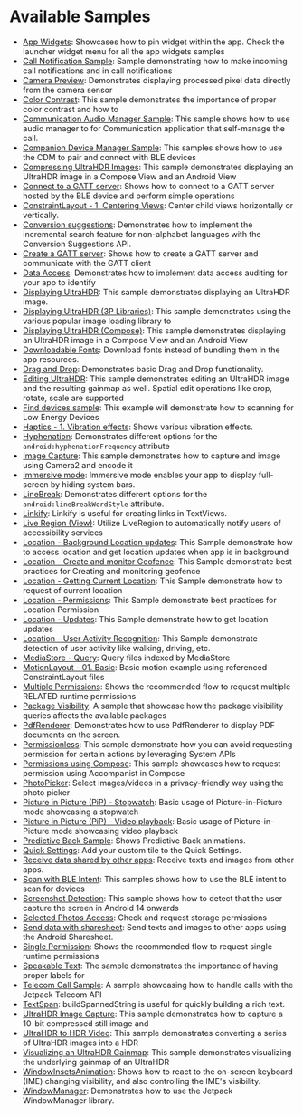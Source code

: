 # Available Samples

- [App Widgets](user-interface/appwidgets/src/main/java/com/example/platform/ui/appwidgets/AppWidgets.kt):
Showcases how to pin widget within the app. Check the launcher widget menu for all the app widgets samples
- [Call Notification Sample](connectivity/callnotification/src/main/java/com/example/platform/connectivity/callnotification/CallNotificationSample.kt):
Sample demonstrating how to make incoming call notifications and in call notifications
- [Camera Preview](camera/camera2/src/main/java/com/example/platform/camera/preview/Camera2Preview.kt):
Demonstrates displaying processed pixel data directly from the camera sensor 
- [Color Contrast](accessibility/src/main/java/com/example/platform/accessibility/ColorContrast.kt):
This sample demonstrates the importance of proper color contrast and how to 
- [Communication Audio Manager Sample](connectivity/audio/src/main/java/com/example/platform/connectivity/audio/AudioCommsSample.kt):
This sample shows how to use audio manager to for Communication application that self-manage the call.
- [Companion Device Manager Sample](connectivity/bluetooth/companion/src/main/java/com/example/platform/connectivity/bluetooth/cdm/CompanionDeviceManagerSample.kt):
This samples shows how to use the CDM to pair and connect with BLE devices
- [Compressing UltraHDR Images](graphics/ultrahdr/src/main/java/com/example/platform/graphics/ultrahdr/display/CompressingUltraHDRImages.kt):
This sample demonstrates displaying an UltraHDR image in a Compose View and an Android View
- [Connect to a GATT server](connectivity/bluetooth/ble/src/main/java/com/example/platform/connectivity/bluetooth/ble/ConnectGATTSample.kt):
Shows how to connect to a GATT server hosted by the BLE device and perform simple operations
- [ConstraintLayout - 1. Centering Views](user-interface/constraintlayout/src/main/java/com/example/platform/ui/constraintlayout/ConstraintLayout.kt):
Center child views horizontally or vertically.
- [Conversion suggestions](user-interface/text/src/main/java/com/example/platform/ui/text/ConversionSuggestions.kt):
Demonstrates how to implement the incremental search feature for non-alphabet languages with the Conversion Suggestions API.
- [Create a GATT server](connectivity/bluetooth/ble/src/main/java/com/example/platform/connectivity/bluetooth/ble/server/GATTServerSample.kt):
Shows how to create a GATT server and communicate with the GATT client
- [Data Access](privacy/transparency/src/main/java/com/example/platform/privacy/transparency/DataAccess.kt):
Demonstrates how to implement data access auditing for your app to identify 
- [Displaying UltraHDR](graphics/ultrahdr/src/main/java/com/example/platform/graphics/ultrahdr/display/DisplayingUltraHDR.kt):
This sample demonstrates displaying an UltraHDR image.
- [Displaying UltraHDR (3P Libraries)](graphics/ultrahdr/src/main/java/com/example/platform/graphics/ultrahdr/display/DisplayingUltraHDRUsing3PLibrary.kt):
This sample demonstrates using the various popular image loading library to
- [Displaying UltraHDR (Compose)](graphics/ultrahdr/src/main/java/com/example/platform/graphics/ultrahdr/display/DisplayUltraHDRScreen.kt):
This sample demonstrates displaying an UltraHDR image in a Compose View and an Android View
- [Downloadable Fonts](user-interface/text/src/main/java/com/example/platform/ui/text/DownloadableFonts.kt):
Download fonts instead of bundling them in the app resources.
- [Drag and Drop](user-interface/draganddrop/src/main/java/com/example/platform/ui/draganddrop/DragAndDrop.kt):
Demonstrates basic Drag and Drop functionality.
- [Editing UltraHDR](graphics/ultrahdr/src/main/java/com/example/platform/graphics/ultrahdr/edit/EditingUltraHDR.kt):
This sample demonstrates editing an UltraHDR image and the resulting gainmap as well. Spatial edit operations like crop, rotate, scale are supported
- [Find devices sample](connectivity/bluetooth/ble/src/main/java/com/example/platform/connectivity/bluetooth/ble/FindBLEDevicesSample.kt):
This example will demonstrate how to scanning for Low Energy Devices
- [Haptics - 1. Vibration effects](user-interface/haptics/src/main/java/com/example/platform/ui/haptics/Haptics.kt):
Shows various vibration effects.
- [Hyphenation](user-interface/text/src/main/java/com/example/platform/ui/text/Hyphenation.kt):
Demonstrates different options for the `android:hyphenationFrequency` attribute
- [Image Capture](camera/camera2/src/main/java/com/example/platform/camera/imagecapture/Camera2ImageCapture.kt):
This sample demonstrates how to capture and image using Camera2 and encode it 
- [Immersive mode](user-interface/window-insets/src/main/java/com/example/platform/ui/insets/ImmersiveMode.kt):
Immersive mode enables your app to display full-screen by hiding system bars.
- [LineBreak](user-interface/text/src/main/java/com/example/platform/ui/text/LineBreak.kt):
Demonstrates different options for the `android:lineBreakWordStyle` attribute.
- [Linkify](user-interface/text/src/main/java/com/example/platform/ui/text/Linkify.kt):
Linkify is useful for creating links in TextViews.
- [Live Region (View)](accessibility/src/main/java/com/example/platform/accessibility/LiveRegionView.kt):
Utilize LiveRegion to automatically notify users of accessibility services
- [Location - Background Location updates](location/src/main/java/com/example/platform/location/bglocationaccess/BgLocationAccessScreen.kt):
This Sample demonstrate how to access location and get location updates when app is in background
- [Location - Create and monitor Geofence](location/src/main/java/com/example/platform/location/geofencing/GeofencingScreen.kt):
This Sample demonstrate best practices for Creating and monitoring geofence
- [Location - Getting Current Location](location/src/main/java/com/example/platform/location/currentLocation/CurrentLocationScreen.kt):
This Sample demonstrate how to request of current location
- [Location - Permissions](location/src/main/java/com/example/platform/location/permission/LocationPermissionsScreen.kt):
This Sample demonstrate best practices for Location Permission
- [Location - Updates](location/src/main/java/com/example/platform/location/locationupdates/LocationUpdatesScreen.kt):
This Sample demonstrate how to get location updates
- [Location - User Activity Recognition](location/src/main/java/com/example/platform/location/useractivityrecog/UserActivityRecognitionScreen.kt):
This Sample demonstrate detection of user activity like walking, driving, etc.
- [MediaStore - Query](storage/src/main/java/com/example/platform/storage/mediastore/MediaStoreQuery.kt):
Query files indexed by MediaStore
- [MotionLayout - 01. Basic](user-interface/constraintlayout/src/main/java/com/example/platform/ui/constraintlayout/MotionLayout.kt):
Basic motion example using referenced ConstraintLayout files
- [Multiple Permissions](privacy/permissions/src/main/java/com/example/platform/privacy/permissions/MultiplePermissions.kt):
Shows the recommended flow to request multiple RELATED runtime permissions
- [Package Visibility](privacy/data/src/main/java/com/example/platform/privacy/data/PackageVisibility.kt):
A sample that showcase how the package visibility queries affects the available packages
- [PdfRenderer](graphics/pdf/src/main/java/com/example/platform/graphics/pdf/PdfRenderer.kt):
Demonstrates how to use PdfRenderer to display PDF documents on the screen.
- [Permissionless](privacy/permissions/src/main/java/com/example/platform/privacy/permissions/Permissionless.kt):
This sample demonstrate how you can avoid requesting permission for certain actions by leveraging System APIs
- [Permissions using Compose](privacy/permissions/src/main/java/com/example/platform/privacy/permissions/ComposePermissions.kt):
This sample showcases how to request permission using Accompanist in Compose
- [PhotoPicker](storage/src/main/java/com/example/platform/storage/photopicker/PhotoPicker.kt):
Select images/videos in a privacy-friendly way using the photo picker
- [Picture in Picture (PiP) - Stopwatch](user-interface/picture-in-picture/src/main/java/com/example/android/pip/PiPSampleActivity.kt):
Basic usage of Picture-in-Picture mode showcasing a stopwatch
- [Picture in Picture (PiP) - Video playback](user-interface/picture-in-picture/src/main/java/com/example/android/pip/PiPMovieActivity.kt):
Basic usage of Picture-in-Picture mode showcasing video playback
- [Predictive Back Sample](user-interface/predictiveback/src/main/java/com/example/platform/ui/predictiveback/PBHostingActivity.kt):
Shows Predictive Back animations.
- [Quick Settings](user-interface/quicksettings/src/main/java/com/example/platform/ui/quicksettings/QuickSettings.kt):
Add your custom tile to the Quick Settings.
- [Receive data shared by other apps](user-interface/share/src/main/java/com/example/platform/ui/share/receiver/ShareReceiverActivity.kt):
Receive texts and images from other apps.
- [Scan with BLE Intent](connectivity/bluetooth/ble/src/main/java/com/example/platform/connectivity/bluetooth/ble/BLEScanIntentSample.kt):
This samples shows how to use the BLE intent to scan for devices
- [Screenshot Detection](privacy/transparency/src/main/java/com/example/platform/privacy/transparency/ScreenshotDetection.kt):
This sample shows how to detect that the user capture the screen in Android 14 onwards
- [Selected Photos Access](storage/src/main/java/com/example/platform/storage/mediastore/SelectedPhotosAccess.kt):
Check and request storage permissions
- [Send data with sharesheet](user-interface/share/src/main/java/com/example/platform/ui/share/sender/ShareSender.kt):
Send texts and images to other apps using the Android Sharesheet.
- [Single Permission](privacy/permissions/src/main/java/com/example/platform/privacy/permissions/SinglePermission.kt):
Shows the recommended flow to request single runtime permissions
- [Speakable Text](accessibility/src/main/java/com/example/platform/accessibility/SpeakableText.kt):
The sample demonstrates the importance of having proper labels for
- [Telecom Call Sample](connectivity/telecom/src/main/java/com/example/platform/connectivity/telecom/TelecomCallSample.kt):
A sample showcasing how to handle calls with the Jetpack Telecom API
- [TextSpan](user-interface/text/src/main/java/com/example/platform/ui/text/TextSpan.kt):
buildSpannedString is useful for quickly building a rich text.
- [UltraHDR Image Capture](camera/camera2/src/main/java/com/example/platform/camera/imagecapture/Camera2UltraHDRCapture.kt):
This sample demonstrates how to capture a 10-bit compressed still image and 
- [UltraHDR to HDR Video](media/ultrahdr/src/main/java/com/example/platform/media/ultrahdr/video/UltraHDRToHDRVideo.kt):
This sample demonstrates converting a series of UltraHDR images into a HDR 
- [Visualizing an UltraHDR Gainmap](graphics/ultrahdr/src/main/java/com/example/platform/graphics/ultrahdr/display/VisualizingAnUltraHDRGainmap.kt):
This sample demonstrates visualizing the underlying gainmap of an UltraHDR 
- [WindowInsetsAnimation](user-interface/window-insets/src/main/java/com/example/platform/ui/insets/WindowInsetsAnimation.kt):
Shows how to react to the on-screen keyboard (IME) changing visibility, and also controlling the IME's visibility.
- [WindowManager](user-interface/windowmanager/src/main/java/com/example/platform/ui/windowmanager/demos/WindowDemosActivity.kt):
Demonstrates how to use the Jetpack WindowManager library.
